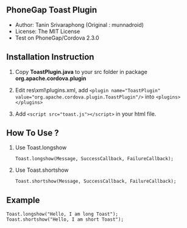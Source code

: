 PhoneGap Toast Plugin
--------------------------

+ Author: Tanin Srivaraphong (Original : munnadroid)
+ License: The MIT License
+ Test on PhoneGap/Cordova 2.3.0


Installation Instruction
--------------------------

1. Copy **ToastPlugin.java** to your src folder in package **org.apache.cordova.plugin**

1. Edit res\xml\plugins.xml, add `<plugin name="ToastPlugin" value="org.apache.cordova.plugin.ToastPlugin"/>` into `<plugins> </plugins>`

1. Add `<script src="toast.js"></script>` in your html file.

How To Use ?
---------------

 1. Use Toast.longshow

    `Toast.longshow(Message, SuccessCallback, FailureCallback);`

 1. Use Toast.shortshow

	`Toast.shortshow(Message, SuccessCallback, FailureCallback);`


Example
----------
	Toast.longshow("Hello, I am long Toast");
	Toast.shortshow("Hello, I am short Toast");
